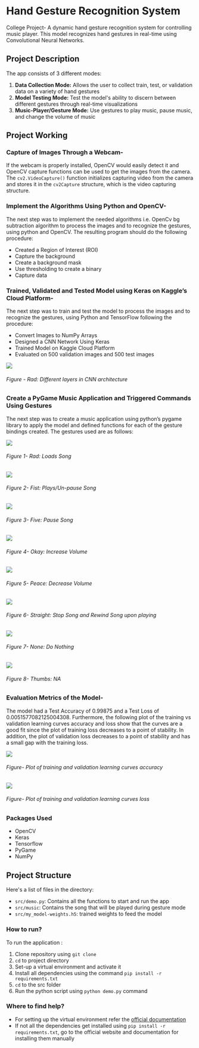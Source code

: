 # Hand Gesture Recognition System
College Project- A dynamic hand gesture recognition system for controlling music player. This model recognizes hand gestures in real-time using Convolutional Neural Networks.

## Project Description

The app consists of 3 different modes:
1. __**Data Collection Mode:**__ Allows the user to collect train, test, or validation data on a variety of hand gestures
2. __**Model Testing Mode:**__ Test the model's ability to discern between different gestures through real-time visualizations
3. __**Music-Player/Gesture Mode:**__ Use gestures to play music, pause music, and change the volume of music

## Project Working

### Capture of Images Through a Webcam-
If the webcam is properly installed, OpenCV would easily detect it and OpenCV capture functions can be used to get the images from the camera. The `cv2.VideoCapture()` function initializes capturing video from the camera and stores it in the `cv2Capture` structure, which is the video capturing structure.

### Implement the Algorithms Using Python and OpenCV-
The next step was to implement the needed algorithms i.e. OpenCv bg subtraction algorithm to process the images and to recognize the gestures, using python and OpenCV. The resulting program should do the following procedure:
* Created a Region of Interest (ROI)
* Capture the background
* Create a background mask
* Use thresholding to create a binary
* Capture data

### Trained, Validated and Tested Model using Keras on Kaggle’s Cloud Platform-
The next step was to train and test the model to process the images and to recognize the gestures, using Python and TensorFlow following the procedure:
* Convert Images to NumPy Arrays
* Designed a CNN Network Using Keras
* Trained Model on Kaggle Cloud Platform
* Evaluated on 500 validation images and 500 test images

![](images_and_gifs/CNN_Architecture.png)
###### Figure - Rad: Different layers in CNN architecture

### Create a PyGame Music Application and Triggered Commands Using Gestures
The next step was to create a music application using python’s pygame library to apply the model and defined functions for each of the gesture bindings created. The gestures used are as follows:

![](images_and_gifs/rad.png)
###### Figure 1- Rad: Loads Song

![](images_and_gifs/fist.png)
###### Figure 2- Fist: Plays/Un-pause Song 

![](images_and_gifs/five.png)
###### Figure 3- Five: Pause Song

![](images_and_gifs/okay.png)
###### Figure 4- Okay: Increase Volume

![](images_and_gifs/peace.png)
###### Figure 5- Peace: Decrease Volume

![](images_and_gifs/straight.png)
###### Figure 6- Straight: Stop Song and Rewind Song upon playing

![](images_and_gifs/none.png)
###### Figure 7- None: Do Nothing

![](images_and_gifs/thumbs.png)
###### Figure 8- Thumbs: NA

### Evaluation Metrics of the Model-

The model had a Test Accuracy of 0.99875 and a Test Loss of 0.0051577082125004308.
Furthermore, the following plot of the training vs validation learning curves accuracy and loss show that the curves are a good fit since the plot of training loss decreases to a point of stability. In addition, the plot of validation loss decreases to a point of stability and has a small gap with the training loss.

![](images_and_gifs/metrics_1.png)
###### Figure- Plot of training and validation learning curves accuracy

![](images_and_gifs/metrics_2.png)
###### Figure- Plot of training and validation learning curves loss


### Packages Used
- OpenCV 
- Keras
- Tensorflow
- PyGame
- NumPy

## Project Structure
Here's a list of files in the directory:
- `src/demo.py`: Contains all the functions to start and run the app
- `src/music`: Contains the song that will be played during gesture mode
- `src/my_model-weights.h5`: trained weights to feed the model

### How to run?
To run the application :
1. Clone repository using `git clone`
2. `cd` to project directory 
3. Set-up a virtual environment and activate it
4. Install all dependencies using the command `pip install -r requirements.txt`
5. `cd` to the src folder
6. Run the python script using `python demo.py` command

### Where to find help?
* For setting up the virtual environment refer the [official documentation](https://packaging.python.org/guides/installing-using-pip-and-virtual-environments/) 
* If not all the dependencies get installed using  `pip install -r requirements.txt`, go to the official website and documentation for installing them manually




